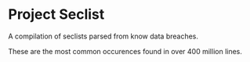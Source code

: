 
# Project Seclist

A compilation of seclists parsed from know data breaches.

These are the most common occurences found in over 400 million lines.
